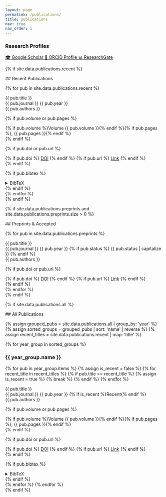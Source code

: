 ```yaml
---
layout: page
permalink: /publications/
title: publications
nav: true
nav_order: 1
---
```


<div class="publications-page">

<!-- External Profiles Links -->
<div class="external-profiles">
  <div class="profiles-header">
    <h3>Research Profiles</h3>
  </div>
  <div class="profiles-links">
    <a href="https://scholar.google.es/citations?user=JSX_hG8AAAAJ&hl=es" target="_blank" class="profile-link google-scholar">
      <span class="profile-icon">🎓</span>
      <span class="profile-text">Google Scholar</span>
    </a>
    <a href="https://orcid.org/0000-0001-9476-9272" target="_blank" class="profile-link orcid">
      <span class="profile-icon">🔗</span>
      <span class="profile-text">ORCID Profile</span>
    </a>
    <a href="https://www.researchgate.net/profile/Ananda-Pascual" target="_blank" class="profile-link researchgate">
      <span class="profile-icon">📊</span>
      <span class="profile-text">ResearchGate</span>
    </a>
  </div>
</div>

<!-- Recent Publications -->
{% if site.data.publications.recent %}
<div class="recent-publications">
## Recent Publications

{% for pub in site.data.publications.recent %}
<div class="publication-item {% if pub.featured %}featured{% else %}published{% endif %}">
  <div class="publication-header">
    <div class="publication-title">{{ pub.title }}</div>
    <div class="publication-meta">
      <span class="journal">{{ pub.journal }}</span>
      <span class="year">{{ pub.year }}</span>
    </div>
  </div>
  
  <div class="publication-authors">{{ pub.authors }}</div>
  
  {% if pub.volume or pub.pages %}
  <div class="publication-volume">
    {% if pub.volume %}Volume {{ pub.volume }}{% endif %}{% if pub.pages %}, {{ pub.pages }}{% endif %}
  </div>
  {% endif %}
  
  {% if pub.doi or pub.url %}
  <div class="publication-links">
    {% if pub.doi %}
    <a href="{{ pub.doi }}" class="link-doi" target="_blank">DOI</a>
    {% endif %}
    {% if pub.url %}
    <a href="{{ pub.url }}" class="link-url" target="_blank">Link</a>
    {% endif %}
  </div>
  {% endif %}
  
  {% if pub.bibtex %}
  <details class="publication-bibtex">
    <summary>BibTeX</summary>
    <div class="bibtex-content">
      <pre><code>{{ pub.bibtex }}</code></pre>
    </div>
  </details>
  {% endif %}
</div>
{% endfor %}
</div>
{% endif %}

<!-- Preprints -->
{% if site.data.publications.preprints and site.data.publications.preprints.size > 0 %}
<div class="preprints-section">
## Preprints & Accepted

{% for pub in site.data.publications.preprints %}
<div class="publication-item {% if pub.status == 'accepted' %}accepted{% else %}preprint{% endif %}">
  <div class="publication-header">
    <div class="publication-title">{{ pub.title }}</div>
    <div class="publication-meta">
      <span class="journal {% if pub.status == 'preprint' %}preprint-server{% endif %}">{{ pub.journal }}</span>
      <span class="year">{{ pub.year }}</span>
      {% if pub.status %}
        <span class="preprint-badge">{{ pub.status | capitalize }}</span>
      {% endif %}
    </div>
  </div>
  
  <div class="publication-authors">{{ pub.authors }}</div>
  
  {% if pub.doi or pub.url %}
  <div class="publication-links">
    {% if pub.doi %}
    <a href="{{ pub.doi }}" class="link-doi" target="_blank">DOI</a>
    {% endif %}
    {% if pub.url %}
    <a href="{{ pub.url }}" class="link-url" target="_blank">Link</a>
    {% endif %}
  </div>
  {% endif %}
</div>
{% endfor %}
</div>
{% endif %}

<!-- All Publications by Year -->
{% if site.data.publications.all %}
<div class="publication-list">
## All Publications

{% assign grouped_pubs = site.data.publications.all | group_by: 'year' %}
{% assign sorted_groups = grouped_pubs | sort: 'name' | reverse %}
{% assign recent_titles = site.data.publications.recent | map: 'title' %}

{% for year_group in sorted_groups %}
<h3 class="publication-year-header">{{ year_group.name }}</h3>

{% for pub in year_group.items %}
{% assign is_recent = false %}
{% for recent_title in recent_titles %}
  {% if pub.title == recent_title %}
    {% assign is_recent = true %}
    {% break %}
  {% endif %}
{% endfor %}

<div class="publication-item {% if is_recent %}recent-highlight{% else %}published{% endif %}">
  <div class="publication-header">
    <div class="publication-title">{{ pub.title }}</div>
    <div class="publication-meta">
      <span class="journal">{{ pub.journal }}</span>
      <span class="year">{{ pub.year }}</span>
      {% if is_recent %}<span class="recent-badge">Recent</span>{% endif %}
    </div>
  </div>
  
  <div class="publication-authors">{{ pub.authors }}</div>
  
  {% if pub.volume or pub.pages %}
  <div class="publication-volume">
    {% if pub.volume %}Volume {{ pub.volume }}{% endif %}{% if pub.pages %}, {{ pub.pages }}{% endif %}
  </div>
  {% endif %}
  
  {% if pub.doi or pub.url %}
  <div class="publication-links">
    {% if pub.doi %}
    <a href="{{ pub.doi }}" class="link-doi" target="_blank">DOI</a>
    {% endif %}
    {% if pub.url %}
    <a href="{{ pub.url }}" class="link-url" target="_blank">Link</a>
    {% endif %}
  </div>
  {% endif %}
  
  {% if pub.bibtex %}
  <details class="publication-bibtex">
    <summary>BibTeX</summary>
    <div class="bibtex-content">
      <pre><code>{{ pub.bibtex }}</code></pre>
    </div>
  </details>
  {% endif %}
</div>
{% endfor %}
{% endfor %}
</div>
{% endif %}

</div>